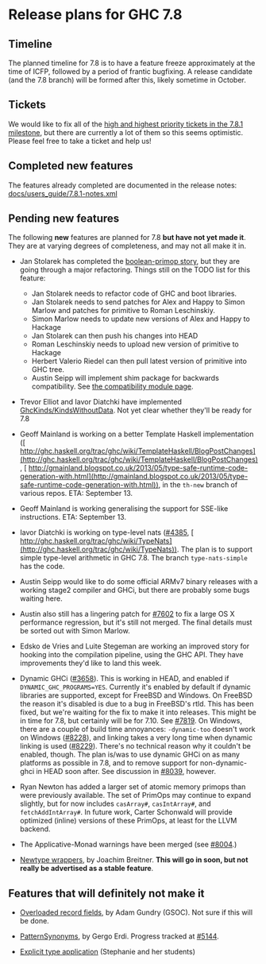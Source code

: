 # Release plans for GHC 7.8

## Timeline


The planned timeline for 7.8 is to have a feature freeze approximately at the time of ICFP, followed by a period of frantic bugfixing. A release candidate (and the 7.8 branch) will be formed after this, likely sometime in October.

## Tickets


We would like to fix all of the [ high and highest priority tickets in the 7.8.1 milestone](http://ghc.haskell.org/trac/ghc/query?priority=highest&priority=high&status=infoneeded&status=merge&status=new&status=patch&milestone=7.8.1&col=id&col=summary&col=status&col=type&col=priority&col=milestone&col=component&order=priority), but there are currently a lot of them so this seems optimistic. Please feel free to take a ticket and help us!

## Completed new features


The features already completed are documented in the release notes:
[docs/users_guide/7.8.1-notes.xml](/trac/ghc/browser/ghc/docs/users_guide/7.8.1-notes.xml)

## Pending new features


The following **new** features are planned for 7.8 **but have not yet made it**. They are at varying degrees of completeness, and may not all make it in.

- Jan Stolarek has completed the [boolean-primop story](prim-bool), but they are going through a major refactoring. Things still on the TODO list for this feature:

  - Jan Stolarek needs to refactor code of GHC and boot libraries.
  - Jan Stolarek needs to send patches for Alex and Happy to Simon Marlow and patches for primitive to Roman Leschinskiy.
  - Simon Marlow needs to update new versions of Alex and Happy to Hackage
  - Jan Stolarek can then push his changes into HEAD
  - Roman Leschinskiy needs to upload new version of primitive to Hackage
  - Herbert Valerio Riedel can then pull latest version of primitive into GHC tree. 
  - Austin Seipp will implement shim package for backwards compatibility. See [ the compatibility module page](http://www.haskell.org/haskellwiki/Compatibility_Modules).

- Trevor Elliot and Iavor Diatchki have implemented [GhcKinds/KindsWithoutData](ghc-kinds/kinds-without-data).  Not yet clear whether they'll be ready for 7.8

- Geoff Mainland is working on a better Template Haskell implementation ([ http://ghc.haskell.org/trac/ghc/wiki/TemplateHaskell/BlogPostChanges](http://ghc.haskell.org/trac/ghc/wiki/TemplateHaskell/BlogPostChanges), [ http://gmainland.blogspot.co.uk/2013/05/type-safe-runtime-code-generation-with.html](http://gmainland.blogspot.co.uk/2013/05/type-safe-runtime-code-generation-with.html)), in the `th-new` branch of various repos. ETA: September 13.

- Geoff Mainland is working generalising the support for SSE-like instructions. ETA: September 13.

- Iavor Diatchki is working on type-level nats ([\#4385](https://gitlab.haskell.org//ghc/ghc/issues/4385), [ http://ghc.haskell.org/trac/ghc/wiki/TypeNats](http://ghc.haskell.org/trac/ghc/wiki/TypeNats)).  The plan is to support simple type-level arithmetic in GHC 7.8. The branch `type-nats-simple` has the code.

- Austin Seipp would like to do some official ARMv7 binary releases with a working stage2 compiler and GHCi, but there are probably some bugs waiting here.

- Austin also still has a lingering patch for [\#7602](https://gitlab.haskell.org//ghc/ghc/issues/7602) to fix a large OS X performance regression, but it's still not merged. The final details must be sorted out with Simon Marlow.

- Edsko de Vries and Luite Stegeman are working an improved story for hooking into the compilation pipeline, using the GHC API. They have improvements they'd like to land this week.

- Dynamic GHCi ([\#3658](https://gitlab.haskell.org//ghc/ghc/issues/3658)). This is working in HEAD, and enabled if `DYNAMIC_GHC_PROGRAMS=YES`. Currently it's enabled by default if dynamic libraries are supported, except for FreeBSD and Windows.
  On FreeBSD the reason it's disabled is due to a bug in FreeBSD's rtld. This has been fixed, but we're waiting for the fix to make it into releases. This might be in time for 7.8, but certainly will be for 7.10. See [\#7819](https://gitlab.haskell.org//ghc/ghc/issues/7819).
  On Windows, there are a couple of build time annoyances: `-dynamic-too` doesn't work on Windows ([\#8228](https://gitlab.haskell.org//ghc/ghc/issues/8228)), and linking takes a very long time when dynamic linking is used ([\#8229](https://gitlab.haskell.org//ghc/ghc/issues/8229)). There's no technical reason why it couldn't be enabled, though.
  The plan is/was to use dynamic GHCi on as many platforms as possible in 7.8, and to remove support for non-dynamic-ghci in HEAD soon after. See discussion in [\#8039](https://gitlab.haskell.org//ghc/ghc/issues/8039), however.

- Ryan Newton has added a larger set of atomic memory primops than were previously available. The set of PrimOps may continue to expand slightly, but for now includes `casArray#`, `casIntArray#`, and `fetchAddIntArray#`.  In future work, Carter Schonwald will provide optimized (inline) versions of these PrimOps, at least for the LLVM backend.

- The Applicative-Monad warnings have been merged (see [\#8004](https://gitlab.haskell.org//ghc/ghc/issues/8004).)

- [Newtype wrappers](newtype-wrappers), by Joachim Breitner. **This will go in soon, but not really be advertised as a stable feature**.

## Features that will definitely not make it

- [Overloaded record fields](records/overloaded-record-fields/plan), by Adam Gundry (GSOC).  Not sure if this will be done.

- [PatternSynonyms](pattern-synonyms), by Gergo Erdi. Progress tracked at [\#5144](https://gitlab.haskell.org//ghc/ghc/issues/5144).

- [Explicit type application](explicit-type-application) (Stephanie and her students)
